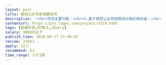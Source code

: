 ```yaml
---                
layout: post       
title: 微信公众号前端静态页           
description: '</br>项目主要功能：</br>1.基于微信公众号按照设计稿还原前端；</br>2.只需要完成静态页面的开发就行；</br>3.目前只需要切几个页，后面还会有其他项目</br>要求</br>1.有HTML前端开发经验。</br>2.能够按照设计稿完整的还原。</br>3.时间上能够配合好。</br>'     
contenturl: https://pro.lagou.com/project/7319.html      
tags: [前端开发,HTML5,jQuery]            
salary: 3000元以下          
publish_time: 2018-04-17 21:48:47         
review: 2184人                   
apply: 32人                   
recommend: 5人                   
time_range: 小于1周              
---                 
```

